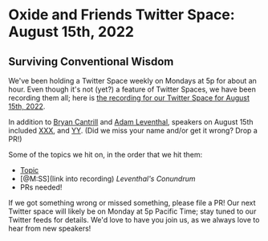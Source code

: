 # Oxide and Friends Twitter Space: August 15th, 2022

## Surviving Conventional Wisdom

We've been holding a Twitter Space weekly on Mondays at 5p for about an hour.
Even though it's not (yet?) a feature of Twitter Spaces, we have been
recording them all; here is
[the recording for our Twitter Space for August 15th, 2022](https://youtu.be/eNIRGAWR52M).

In addition to
[Bryan Cantrill](https://twitter.com/bcantrill) and
[Adam Leventhal](https://twitter.com/ahl),
speakers on August 15th included
[XXX](),
and [YY]().
(Did we miss your name and/or get it wrong? Drop a PR!)

Some of the topics we hit on, in the order that we hit them:

- [Topic](link)
- [@M:SS](link into recording)
  *Leventhal's Conundrum*
- PRs needed!

If we got something wrong or missed something, please file a PR!
Our next Twitter space will likely be on Monday at 5p Pacific Time; stay tuned
to our Twitter feeds for details.  We'd love to have you join us, as we
always love to hear from new speakers!

